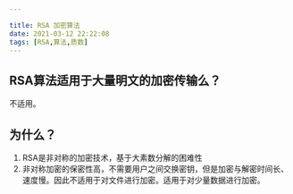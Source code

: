 ```yaml
---

title: RSA 加密算法
date: 2021-03-12 22:22:08
tags: [RSA,算法,质数]
---
```


## RSA算法适用于大量明文的加密传输么？

不适用。


## 为什么？

1. RSA是非对称的加密技术，基于大素数分解的困难性
2. 非对称加密的保密性高，不需要用户之间交换密钥，但是加密与解密时间长、速度慢。因此不适用于对文件进行加密。适用于对少量数据进行加密。
